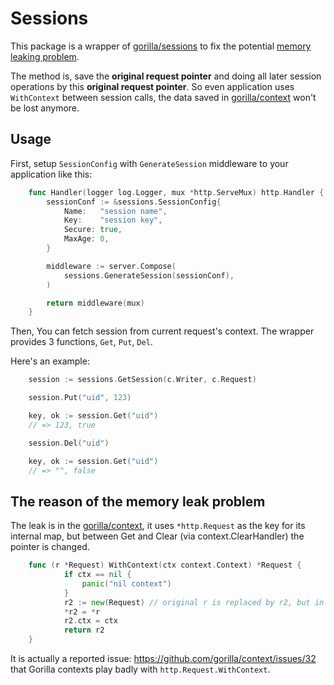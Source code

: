 # Sessions

This package is a wrapper of [gorilla/sessions](https://www.github.com/gorilla/sessions) to fix the potential [memory leaking problem](https://qortex.com/theplant#groups/560b63da8d93e34b8500da28/entry/58a297e98d93e316d10328f3).

The method is, save the **original request pointer** and doing all later session operations by this **original request pointer**. So even application uses `WithContext` between session calls, the data saved in [gorilla/context](https://www.github.com/gorilla/context) won't be lost anymore.

## Usage

First, setup `SessionConfig` with `GenerateSession` middleware to your application like this:

```go
    func Handler(logger log.Logger, mux *http.ServeMux) http.Handler {
        sessionConf := &sessions.SessionConfig{
            Name:   "session name",
            Key:    "session key",
            Secure: true,
            MaxAge: 0,
        }

        middleware := server.Compose(
            sessions.GenerateSession(sessionConf),
        )

        return middleware(mux)
    }
```

Then, You can fetch session from current request's context. The wrapper provides 3 functions, `Get`, `Put`, `Del`.

Here's an example:

```go
    session := sessions.GetSession(c.Writer, c.Request)

    session.Put("uid", 123)

    key, ok := session.Get("uid")
    // => 123, true

    session.Del("uid")

    key, ok := session.Get("uid")
    // => "", false
```

## The reason of the memory leak problem

The leak is in the [gorilla/context](https://www.github.com/gorilla/context), it uses `*http.Request` as the key for its internal map, but between Get and Clear (via context.ClearHandler) the pointer is changed.

```go
    func (r *Request) WithContext(ctx context.Context) *Request {
            if ctx == nil {
                panic("nil context")
            }
            r2 := new(Request) // original r is replaced by r2, but in the gorilla/context, it still using the r as key
            *r2 = *r
            r2.ctx = ctx
            return r2
    }
```

It is actually a reported issue: https://github.com/gorilla/context/issues/32 that Gorilla contexts play badly with `http.Request.WithContext`.
